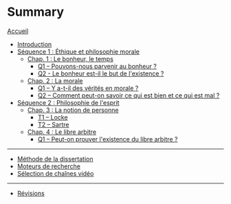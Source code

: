 # Summary

[Accueil](README.md)
- [Introduction](intro.md)
- [Séquence 1 : Éthique et philosophie morale](s1.md)
	- [Chap. 1 : Le bonheur, le temps](s1-ch1.md)
		- [Q1 – Pouvons-nous parvenir au bonheur ?](s1-ch1-q1.md)
		- [Q2 - Le bonheur est-il le but de l'existence ?](s1-ch1-q2.md)
	- [Chap. 2 : La morale](s1-ch2.md)
		- [Q1 – Y a-t-il des vérités en morale ?](s1-ch2-q1.md)
		- [Q2 – Comment peut-on savoir ce qui est bien et ce qui est mal ?](s1-ch2-q2.md)
- [Séquence 2 : Philosophie de l'esprit](s2.md)
	- [Chap. 3 : La notion de personne](s2-ch3.md)
		- [T1 – Locke](s2-ch3-t1.md)
		- [T2 – Sartre](s2-ch3-t2.md)
	- [Chap. 4 : Le libre arbitre](s2-ch4.md)
		- [Q1 – Peut-on prouver l'existence du libre arbitre ?](s2-ch4-q1.md)

---
- [Méthode de la dissertation](methode-dissertation.md)
- [Moteurs de recherche](moteurs-de-recherche.md)
- [Sélection de chaînes vidéo](selection-chaines-video.md)
<!--	- [Méthode de l'explication de texte](methode-explication.md)-->

---

- [Révisions](revisions.md)
	<!-- - [Les philosophes vus en cours](frise-chronologique.md) -->